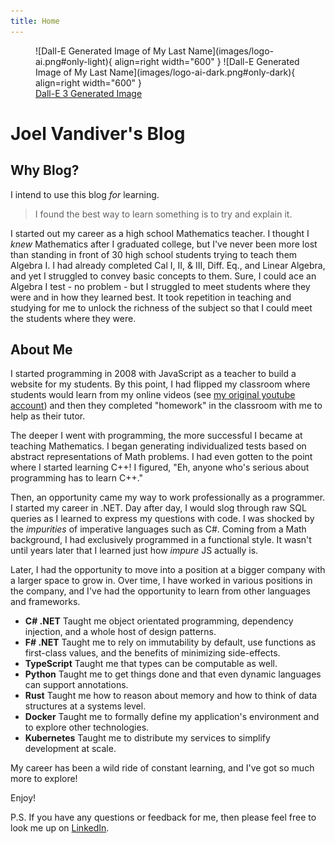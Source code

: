 ```yaml
---
title: Home
---
```


<!-- ![Image title](https://dummyimage.com/600x400/eee/aaa){ align=left } -->
<figure markdown>
![Dall-E Generated Image of My Last Name](images/logo-ai.png#only-light){ align=right width="600" }
![Dall-E Generated Image of My Last Name](images/logo-ai-dark.png#only-dark){ align=right width="600" }
  <figcaption><a href="https://www.bing.com/images/create/a-black-and-white-logo-of-a-van-diving-off-of-some/1-6590819f88174744bd947425159173a5?id=%2flhPjI11y9VcNxTJmmB9cg%3d%3d&view=detailv2&idpp=genimg&idpclose=1&FORM=SYDBIC">Dall-E 3 Generated Image</a></figcaption>
</figure>

# Joel Vandiver's Blog

## Why Blog?

I intend to use this blog *for* learning.  

> I found the best way to learn something is to try and explain it.  

I started out my career as a high school Mathematics teacher.  I thought I *knew* Mathematics after I graduated college, but I've never been more lost than standing in front of 30 high school students trying to teach them Algebra I.  I had already completed Cal I, II, & III, Diff. Eq., and Linear Algebra, and yet I struggled to convey basic concepts to them.  Sure, I could ace an Algebra I test - no problem - but I struggled to meet students where they were and in how they learned best. It took repetition in teaching and studying for me to unlock the richness of the subject so that I could meet the students where they were.  

## About Me

I started programming in 2008 with JavaScript as a teacher to build a website for my students.  By this point, I had flipped my classroom where students would learn from my online videos (see [my original youtube account](https://www.youtube.com/user/joelvandiver)) and then they completed "homework" in the classroom with me to help as their tutor.  

The deeper I went with programming, the more successful I became at teaching Mathematics.  I began generating individualized tests based on abstract representations of Math problems.  I had even gotten to the point where I started learning C++!  I figured, "Eh, anyone who's serious about programming has to learn C++."  

Then, an opportunity came my way to work professionally as a programmer.  I started my career in .NET.  Day after day, I would slog through raw SQL queries as I learned to express my questions with code.  I was shocked by the *impurities* of imperative languages such as C#. Coming from a Math background, I had exclusively programmed in a functional style.  It wasn't until years later that I learned just how *impure* JS actually is.

Later, I had the opportunity to move into a position at a bigger company with a larger space to grow in.  Over time, I have worked in various positions in the company, and I've had the opportunity to learn from other languages and frameworks.

- **C# .NET** Taught me object orientated programming, dependency injection, and a whole host of design patterns.
- **F# .NET** Taught me to rely on immutability by default, use functions as first-class values, and the benefits of minimizing side-effects.
- **TypeScript** Taught me that types can be computable as well.
- **Python** Taught me to get things done and that even dynamic languages can support annotations.
- **Rust** Taught me how to reason about memory and how to think of data structures at a systems level.
- **Docker** Taught me to formally define my application's environment and to explore other technologies.
- **Kubernetes** Taught me to distribute my services to simplify development at scale.

My career has been a wild ride of constant learning, and I've got so much more to explore!

Enjoy!

P.S.  If you have any questions or feedback for me, then please feel free to look me up on [LinkedIn](https://www.linkedin.com/in/joelvandiver/).